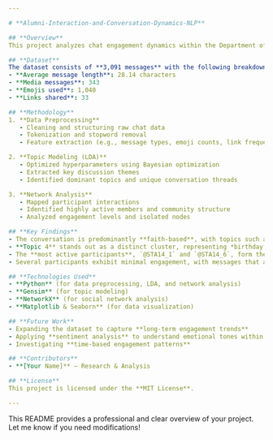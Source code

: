 ```yaml
---

# **Alumni-Interaction-and-Conversation-Dynamics-NLP**  

## **Overview**  
This project analyzes chat engagement dynamics within the Department of Statistics alumni WhatsApp group using **Latent Dirichlet Allocation (LDA)** for topic modeling and **network analysis** to uncover communication patterns, topic distributions, and participant interactions.  

## **Dataset**  
The dataset consists of **3,091 messages** with the following breakdown:  
- **Average message length**: 28.14 characters  
- **Media messages**: 343  
- **Emojis used**: 1,040  
- **Links shared**: 33  

## **Methodology**  
1. **Data Preprocessing**  
   - Cleaning and structuring raw chat data  
   - Tokenization and stopword removal  
   - Feature extraction (e.g., message types, emoji counts, link frequency)  

2. **Topic Modeling (LDA)**  
   - Optimized hyperparameters using Bayesian optimization  
   - Extracted key discussion themes  
   - Identified dominant topics and unique conversation threads  

3. **Network Analysis**  
   - Mapped participant interactions  
   - Identified highly active members and community structure  
   - Analyzed engagement levels and isolated nodes  

## **Key Findings**  
- The conversation is predominantly **faith-based**, with topics such as *Blessings & Devotion*, *Religious Messages*, and *Encouragement & Celebration*.  
- **Topic 4** stands out as a distinct cluster, representing *birthday celebrations, well-wishing, and encouragement messages*.  
- The **most active participants**, `@STA14_1` and `@STA14_6`, form the core of the network, with `@STA14_1` having the highest connectivity.  
- Several participants exhibit minimal engagement, with messages that are either **occasional replies or isolated posts**.  

## **Technologies Used**  
- **Python** (for data preprocessing, LDA, and network analysis)  
- **Gensim** (for topic modeling)  
- **NetworkX** (for social network analysis)  
- **Matplotlib & Seaborn** (for data visualization)  

## **Future Work**  
- Expanding the dataset to capture **long-term engagement trends**  
- Applying **sentiment analysis** to understand emotional tones within topics  
- Investigating **time-based engagement patterns**  

## **Contributors**  
- **[Your Name]** – Research & Analysis  

## **License**  
This project is licensed under the **MIT License**.  

---
```


This README provides a professional and clear overview of your project. Let me know if you need modifications!
